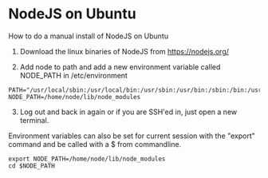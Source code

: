 # NodeJS on Ubuntu
How to do a manual install of NodeJS on Ubuntu

1. Download the linux binaries of NodeJS from https://nodejs.org/

2. Add node to path and add a new environment variable called NODE_PATH in /etc/environment
```
PATH="/usr/local/sbin:/usr/local/bin:/usr/sbin:/usr/bin:/sbin:/bin:/usr/games:/usr/local/games:/home/node/bin"
NODE_PATH=/home/node/lib/node_modules
```

3. Log out and back in again or if you are SSH'ed in, just open a new terminal.

Environment variables can also be set for current session with the "export" command and be called with a $ from commandline.
```
export NODE_PATH=/home/node/lib/node_modules
cd $NODE_PATH
```
